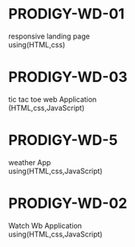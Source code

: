 # PRODIGY-WD-01
responsive landing page
<br>
using(HTML,css)
# PRODIGY-WD-03
tic tac toe web Application
<br>
(HTML,css,JavaScript)
# PRODIGY-WD-5
weather App 
<br>
using(HTML,css,JavaScript)
# PRODIGY-WD-02
 Watch Wb Application
 <br>
 using(HTML,css,JavaScript)
